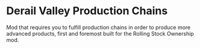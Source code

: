 # Derail Valley Production Chains
Mod that requires you to fulfill production chains in order to produce more advanced products, first and foremost built for the Rolling Stock Ownership mod.
